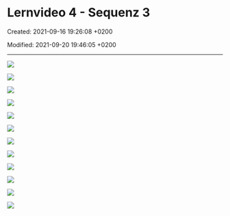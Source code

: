 # Lernvideo 4 - Sequenz 3

Created: 2021-09-16 19:26:08 +0200

Modified: 2021-09-20 19:46:05 +0200

---

![](../../../media/S1_03_ITIL_Service-Management-und-Case-Study-Lernvideo-4---Sequenz-3-image1.png)



![](../../../media/S1_03_ITIL_Service-Management-und-Case-Study-Lernvideo-4---Sequenz-3-image2.png)



![](../../../media/S1_03_ITIL_Service-Management-und-Case-Study-Lernvideo-4---Sequenz-3-image3.png)



![](../../../media/S1_03_ITIL_Service-Management-und-Case-Study-Lernvideo-4---Sequenz-3-image4.png)



![](../../../media/S1_03_ITIL_Service-Management-und-Case-Study-Lernvideo-4---Sequenz-3-image5.png)



![](../../../media/S1_03_ITIL_Service-Management-und-Case-Study-Lernvideo-4---Sequenz-3-image6.png)



![](../../../media/S1_03_ITIL_Service-Management-und-Case-Study-Lernvideo-4---Sequenz-3-image7.png)



![](../../../media/S1_03_ITIL_Service-Management-und-Case-Study-Lernvideo-4---Sequenz-3-image8.png)



![](../../../media/S1_03_ITIL_Service-Management-und-Case-Study-Lernvideo-4---Sequenz-3-image9.png)



![](../../../media/S1_03_ITIL_Service-Management-und-Case-Study-Lernvideo-4---Sequenz-3-image10.png)



![](../../../media/S1_03_ITIL_Service-Management-und-Case-Study-Lernvideo-4---Sequenz-3-image11.png)



![](../../../media/S1_03_ITIL_Service-Management-und-Case-Study-Lernvideo-4---Sequenz-3-image1.png)











